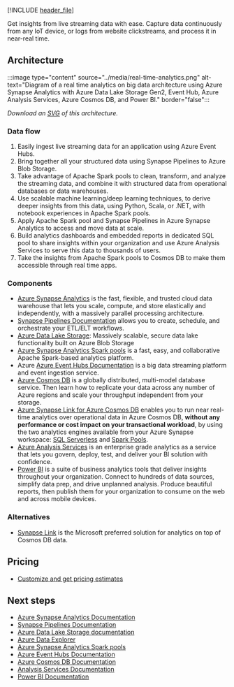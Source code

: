 [!INCLUDE [header_file](../../../includes/sol-idea-header.md)]

Get insights from live streaming data with ease. Capture data continuously from any IoT device, or logs from website clickstreams, and process it in near-real time.

## Architecture

:::image type="content" source="../media/real-time-analytics.png" alt-text="Diagram of a real time analytics on big data architecture using Azure Synapse Analytics with Azure Data Lake Storage Gen2, Event Hub, Azure Analysis Services, Azure Cosmos DB, and Power BI." border="false":::

*Download an [SVG](../media/real-time-analytics.svg) of this architecture.*

### Data flow

1. Easily ingest live streaming data for an application using Azure Event Hubs.
1. Bring together all your structured data using Synapse Pipelines to Azure Blob Storage.
1. Take advantage of Apache Spark pools to clean, transform, and analyze the streaming data, and combine it with structured data from operational databases or data warehouses.
1. Use scalable machine learning/deep learning techniques, to derive deeper insights from this data, using Python, Scala, or .NET, with notebook experiences in Apache Spark pools.
1. Apply Apache Spark pool and Synapse Pipelines in Azure Synapse Analytics to access and move data at scale.
1. Build analytics dashboards and embedded reports in dedicated SQL pool to share insights within your organization and use Azure Analysis Services to serve this data to thousands of users.
1. Take the insights from Apache Spark pools to Cosmos DB to make them accessible through real time apps.

### Components

* [Azure Synapse Analytics](https://azure.microsoft.com/services/synapse-analytics) is the fast, flexible, and trusted cloud data warehouse that lets you scale, compute, and store elastically and independently, with a massively parallel processing architecture.
* [Synapse Pipelines Documentation](/azure/data-factory/concepts-pipelines-activities) allows you to create, schedule, and orchestrate your ETL/ELT workflows.
* [Azure Data Lake Storage](https://azure.microsoft.com/services/storage/data-lake-storage): Massively scalable, secure data lake functionality built on Azure Blob Storage
* [Azure Synapse Analytics Spark pools](/azure/synapse-analytics/spark/apache-spark-overview) is a fast, easy, and collaborative Apache Spark-based analytics platform.
* Azure [Azure Event Hubs Documentation](/azure/event-hubs/event-hubs-about)  is a big data streaming platform and event ingestion service.
* [Azure Cosmos DB](https://azure.microsoft.com/services/cosmos-db) is a globally distributed, multi-model database service. Then learn how to replicate your data across any number of Azure regions and scale your throughput independent from your storage.
* [Azure Synapse Link for Azure Cosmos DB](/azure/cosmos-db/synapse-link) enables you to run near real-time analytics over operational data in Azure Cosmos DB, **without any performance or cost impact on your transactional workload**, by using the two analytics engines available from your Azure Synapse workspace: [SQL Serverless](/azure/synapse-analytics/sql/on-demand-workspace-overview) and [Spark Pools](/azure/synapse-analytics/spark/apache-spark-overview).
* [Azure Analysis Services](https://azure.microsoft.com/services/analysis-services) is an enterprise grade analytics as a service that lets you govern, deploy, test, and deliver your BI solution with confidence.
* [Power BI](https://powerbi.microsoft.com) is a suite of business analytics tools that deliver insights throughout your organization. Connect to hundreds of data sources, simplify data prep, and drive unplanned analysis. Produce beautiful reports, then publish them for your organization to consume on the web and across mobile devices.

### Alternatives

- [Synapse Link](/azure/cosmos-db/synapse-link) is the Microsoft preferred solution for analytics on top of Cosmos DB data.

## Pricing

* [Customize and get pricing estimates](https://azure.com/e/f8f5bc2de0b64aa0ae2dd154e7b6b462)

## Next steps

* [Azure Synapse Analytics Documentation](/azure/sql-data-warehouse)
* [Synapse Pipelines Documentation](/azure/data-factory/concepts-pipelines-activities)
* [Azure Data Lake Storage documentation](/azure/storage/blobs/data-lake-storage-introduction)
* [Azure Data Explorer](/azure/data-explorer/data-explorer-overview)
* [Azure Synapse Analytics Spark pools](/azure/synapse-analytics/spark/apache-spark-overview)
* [Azure Event Hubs Documentation](/azure/event-hubs/event-hubs-about)
* [Azure Cosmos DB Documentation](/azure/cosmos-db)
* [Analysis Services Documentation](/azure/analysis-services)
* [Power BI Documentation](/power-bi)
